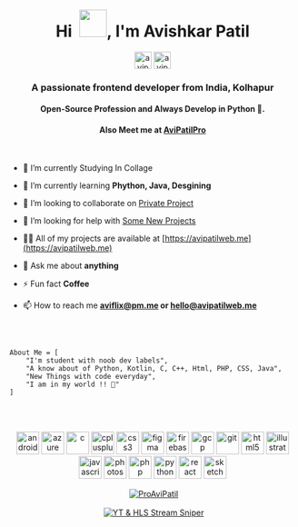 <h1 align="center">Hi  &nbsp;<a href="https://avipatilweb.me/"><img src="https://raw.githubusercontent.com/proavipatil/proavipatil/master/Hi.gif" width="48px"></a>, I'm Avishkar Patil</h1>

<p align="center">
<a href="https://codepen.io/avipatilpro" target="blank"><img align="center" src="https://cdn.jsdelivr.net/npm/simple-icons@3.0.1/icons/codepen.svg" alt="avipatilpro" height="30" width="30" /></a>
<a href="https://dev.to/avipatilpro" target="blank"><img align="center" src="https://cdn.jsdelivr.net/npm/simple-icons@3.0.1/icons/dev-dot-to.svg" alt="avipatilpro" height="30" width="30" /></a>
</p>

<h3 align="center">A passionate frontend developer from India, Kolhapur</h3>
<h4 align="center" >Open-Source Profession and Always Develop in Python 🐍.</h4>
           
<h4 align="center">Also Meet me at <a href="https://github.com/avipatilpro"><b>AviPatilPro</b></a></h4> <br>

- 🔭 I’m currently Studying In Collage
- 🌱 I’m currently learning **Phython, Java, Desgining**
- 👯 I’m looking to collaborate on [Private Project](#)
- 🤝 I’m looking for help with [Some New Projects](#)
- 👨‍💻 All of my projects are available at [https://avipatilweb.me](https://avipatilweb.me)
- 💬 Ask me about **anything**
- ⚡ Fun fact **Coffee**


- 📫 How to reach me **aviflix@pm.me or hello@avipatilweb.me**

<br><br>

```
About Me = [
    "I'm student with noob dev labels",
    "A know about of Python, Kotlin, C, C++, Html, PHP, CSS, Java",
    "New Things with code everyday",
    "I am in my world !! 💞"
]
```
<br><br>

<p align="center"><img src="https://devicons.github.io/devicon/devicon.git/icons/android/android-original-wordmark.svg" alt="android" width="40" height="40"/> <img src="https://www.vectorlogo.zone/logos/microsoft_azure/microsoft_azure-icon.svg" alt="azure" width="40" height="40"/> <img src="https://devicons.github.io/devicon/devicon.git/icons/c/c-original.svg" alt="c" width="40" height="40"/> <img src="https://devicons.github.io/devicon/devicon.git/icons/cplusplus/cplusplus-original.svg" alt="cplusplus" width="40" height="40"/> <img src="https://devicons.github.io/devicon/devicon.git/icons/css3/css3-original-wordmark.svg" alt="css3" width="40" height="40"/> <img src="https://www.vectorlogo.zone/logos/figma/figma-icon.svg" alt="figma" width="40" height="40"/> <img src="https://www.vectorlogo.zone/logos/firebase/firebase-icon.svg" alt="firebase" width="40" height="40"/> <img src="https://www.vectorlogo.zone/logos/google_cloud/google_cloud-icon.svg" alt="gcp" width="40" height="40"/> <img src="https://www.vectorlogo.zone/logos/git-scm/git-scm-icon.svg" alt="git" width="40" height="40"/> <img src="https://devicons.github.io/devicon/devicon.git/icons/html5/html5-original-wordmark.svg" alt="html5" width="40" height="40"/> <img src="https://www.vectorlogo.zone/logos/adobe_illustrator/adobe_illustrator-icon.svg" alt="illustrator" width="40" height="40"/> <img src="https://devicons.github.io/devicon/devicon.git/icons/javascript/javascript-original.svg" alt="javascript" width="40" height="40"/>  <img src="https://devicons.github.io/devicon/devicon.git/icons/photoshop/photoshop-plain.svg" alt="photoshop" width="40" height="40"/> <img src="https://devicons.github.io/devicon/devicon.git/icons/php/php-original.svg" alt="php" width="40" height="40"/> <img src="https://devicons.github.io/devicon/devicon.git/icons/python/python-original.svg" alt="python" width="40" height="40"/> <img src="https://devicons.github.io/devicon/devicon.git/icons/react/react-original-wordmark.svg" alt="react" width="40" height="40"/> <img src="https://www.vectorlogo.zone/logos/sketchapp/sketchapp-icon.svg" alt="sketch" width="40" height="40"/></p>

<p align="center">&nbsp;<a href="https://github.com/proavipatil/YouTube-HLS-Stream-Sniper"><img align="center" src="https://github-readme-stats.vercel.app/api?username=proavipatil&theme=algolia&show_icons=true" alt="ProAviPatil"/></a></p>
<p align="center">&nbsp;<a href="https://github.com/proavipatil/YouTube-HLS-Stream-Sniper"><img align="center" src="https://github-readme-stats.vercel.app/api/pin/?username=proavipatil&theme=algolia&repo=YouTube-HLS-Stream-Sniper" alt="YT & HLS Stream Sniper"/></a></p>
